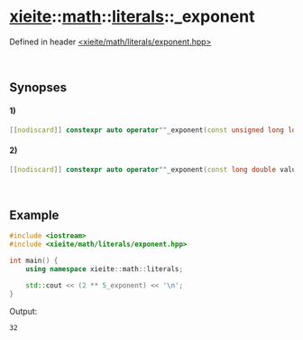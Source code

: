 # [xieite](../../../../xieite.md)\:\:[math](../../../../math.md)\:\:[literals](../../literals.md)\:\:\_exponent
Defined in header [<xieite/math/literals/exponent.hpp>](../../../../../include/xieite/math/literals/exponent.hpp)

&nbsp;

## Synopses
#### 1)
```cpp
[[nodiscard]] constexpr auto operator""_exponent(const unsigned long long int value) noexcept;
```
#### 2)
```cpp
[[nodiscard]] constexpr auto operator""_exponent(const long double value) noexcept;
```

&nbsp;

## Example
```cpp
#include <iostream>
#include <xieite/math/literals/exponent.hpp>

int main() {
    using namespace xieite::math::literals;

    std::cout << (2 ** 5_exponent) << '\n';
}
```
Output:
```
32
```
